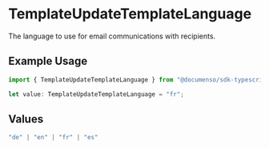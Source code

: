 # TemplateUpdateTemplateLanguage

The language to use for email communications with recipients.

## Example Usage

```typescript
import { TemplateUpdateTemplateLanguage } from "@documenso/sdk-typescript/models/operations";

let value: TemplateUpdateTemplateLanguage = "fr";
```

## Values

```typescript
"de" | "en" | "fr" | "es"
```